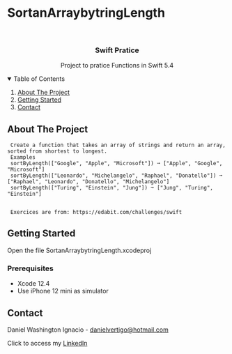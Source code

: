 # SortanArraybytringLength

<!-- PROJECT LOGO -->
<br />
<p align="center">

  <h3 align="center">Swift Pratice</h3>
  <p align="center">
    Project to pratice Functions in Swift 5.4
  </p>
</p>



<!-- TABLE OF CONTENTS -->
<details open="open">
  <summary>Table of Contents</summary>
  <ol>
    <li>
      <a href="#about-the-project">About The Project</a>
    </li>
    <li>
      <a href="#getting-started">Getting Started</a>
    </li>
    <li><a href="#contact">Contact</a></li>
  </ol>
</details>



<!-- ABOUT THE PROJECT -->
## About The Project
    
     Create a function that takes an array of strings and return an array, sorted from shortest to longest.
     Examples
     sortByLength(["Google", "Apple", "Microsoft"]) ➞ ["Apple", "Google", "Microsoft"]
     sortByLength(["Leonardo", "Michelangelo", "Raphael", "Donatello"]) ➞ ["Raphael", "Leonardo", "Donatello", "Michelangelo"]
     sortByLength(["Turing", "Einstein", "Jung"]) ➞ ["Jung", "Turing", "Einstein"]
     
     
     Exercices are from: https://edabit.com/challenges/swift


<!-- GETTING STARTED -->
## Getting Started

Open the file SortanArraybytringLength.xcodeproj 

### Prerequisites

* Xcode 12.4
* Use iPhone 12 mini as simulator 

<!-- CONTACT -->
## Contact

Daniel Washington Ignacio - danielvertigo@hotmail.com

Click to access my [LinkedIn](https://www.linkedin.com/in/daniel-washington-ignacio-ab439b164/)
